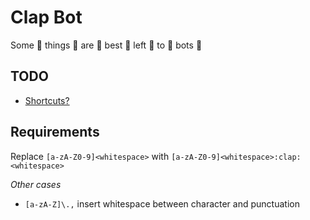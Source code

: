 # Clap Bot

Some :clap: things :clap: are :clap: best :clap: left :clap: to :clap: bots :clap:

## TODO

- [Shortcuts?](https://api.slack.com/interactivity/shortcuts)

## Requirements

Replace `[a-zA-Z0-9]<whitespace>` with `[a-zA-Z0-9]<whitespace>:clap:<whitespace>`

*Other cases*

- `[a-zA-Z]\.,` insert whitespace between character and punctuation
